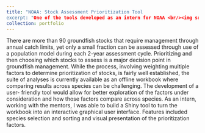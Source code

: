 ```yaml
---
title: "NOAA: Stock Assessment Prioritization Tool
excerpt: "One of the tools developed as an intern for NOAA <br/><img src='/images/NOAA.png style="width:500px;height:300px;"'>"
collection: portfolio
---
```


There are more than 90 groundfish stocks that require management through annual catch limits, yet only a small fraction can be assessed through use of a population model during each 2-year assessment cycle. Prioritizing and then choosing which stocks to assess is a major decision point in groundfish management. While the process, involving weighting multiple factors to determine prioritization of stocks, is fairly well established, the suite of analyses is currently available as an offline workbook where comparing results across species can be challenging. The development of a user- friendly tool would allow for better exploration of the factors under consideration and how those factors compare across species. As an intern, working with the mentors, I was able to build a Shiny tool to turn the workbook into an interactive graphical user interface. Features included species selection and sorting and visual presentation of the prioritization factors.
